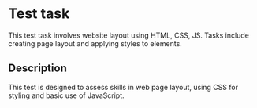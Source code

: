 # Test task
This test task involves website layout using HTML, CSS, JS. Tasks include creating page layout and applying styles to elements.

## Description
This test is designed to assess skills in web page layout, using CSS for styling and basic use of JavaScript.
